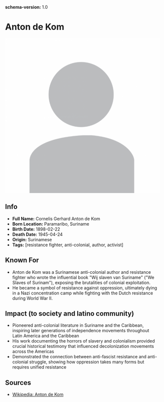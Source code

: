 **schema-version:** 1.0
# Anton de Kom

![image description](images/person-image-template.png)

## Info
- **Full Name:** Cornelis Gerhard Anton de Kom
- **Born Location:** Paramaribo, Suriname
- **Birth Date:** 1898-02-22
- **Death Date:** 1945-04-24
- **Origin:** Surinamese
- **Tags:** [resistance fighter, anti-colonial, author, activist]

## Known For
- Anton de Kom was a Surinamese anti-colonial author and resistance fighter who wrote the influential book "Wij slaven van Suriname" ("We Slaves of Surinam"), exposing the brutalities of colonial exploitation.
- He became a symbol of resistance against oppression, ultimately dying in a Nazi concentration camp while fighting with the Dutch resistance during World War II.

## Impact (to society and latino community)
- Pioneered anti-colonial literature in Suriname and the Caribbean, inspiring later generations of independence movements throughout Latin America and the Caribbean
- His work documenting the horrors of slavery and colonialism provided crucial historical testimony that influenced decolonization movements across the Americas
- Demonstrated the connection between anti-fascist resistance and anti-colonial struggle, showing how oppression takes many forms but requires unified resistance

## Sources
- [Wikipedia: Anton de Kom](https://en.wikipedia.org/wiki/Anton_de_Kom)